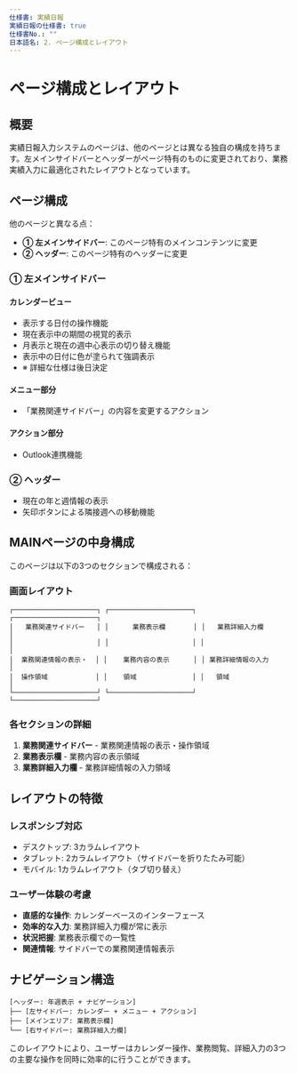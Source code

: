 ```yaml
---
仕様書: 実績日報
実績日報の仕様書: true
仕様書No.: ""
日本語名: 2. ページ構成とレイアウト
---
```


# ページ構成とレイアウト

## 概要

実績日報入力システムのページは、他のページとは異なる独自の構成を持ちます。左メインサイドバーとヘッダーがページ特有のものに変更されており、業務実績入力に最適化されたレイアウトとなっています。

## ページ構成

他のページと異なる点：
- **① 左メインサイドバー**: このページ特有のメインコンテンツに変更
- **② ヘッダー**: このページ特有のヘッダーに変更

### ① 左メインサイドバー

#### カレンダービュー
- 表示する日付の操作機能
- 現在表示中の期間の視覚的表示
- 月表示と現在の週中心表示の切り替え機能
- 表示中の日付に色が塗られて強調表示
- ※ 詳細な仕様は後日決定

#### メニュー部分
- 「業務関連サイドバー」の内容を変更するアクション

#### アクション部分
- Outlook連携機能

### ② ヘッダー
- 現在の年と週情報の表示
- 矢印ボタンによる隣接週への移動機能

## MAINページの中身構成

このページは以下の3つのセクションで構成される：

### 画面レイアウト

```
┌─────────────────────┐ ┌─────────────────────┐ ┌─────────────────────┐
│   業務関連サイドバー   │ │      業務表示欄       │ │   業務詳細入力欄      │
│                     │ │                     │ │                     │
│  業務関連情報の表示・  │ │    業務内容の表示      │ │ 業務詳細情報の入力     │
│  操作領域            │ │    領域              │ │   領域               │
└─────────────────────┘ └─────────────────────┘ └─────────────────────┘
```

### 各セクションの詳細

1. **業務関連サイドバー** - 業務関連情報の表示・操作領域
2. **業務表示欄** - 業務内容の表示領域
3. **業務詳細入力欄** - 業務詳細情報の入力領域

## レイアウトの特徴

### レスポンシブ対応
- デスクトップ: 3カラムレイアウト
- タブレット: 2カラムレイアウト（サイドバーを折りたたみ可能）
- モバイル: 1カラムレイアウト（タブ切り替え）

### ユーザー体験の考慮
- **直感的な操作**: カレンダーベースのインターフェース
- **効率的な入力**: 業務詳細入力欄が常に表示
- **状況把握**: 業務表示欄での一覧性
- **関連情報**: サイドバーでの業務関連情報表示

## ナビゲーション構造

```
[ヘッダー: 年週表示 + ナビゲーション]
├── [左サイドバー: カレンダー + メニュー + アクション]
├── [メインエリア: 業務表示欄]
└── [右サイドバー: 業務詳細入力欄]
```

このレイアウトにより、ユーザーはカレンダー操作、業務閲覧、詳細入力の3つの主要な操作を同時に効率的に行うことができます。
